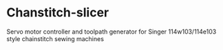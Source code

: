 # Chanstitch-slicer
Servo motor controller and toolpath generator for Singer 114w103/114e103 style chainstitch sewing machines

